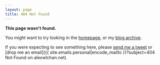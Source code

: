 ```yaml
---
layout: page
title: 404 Not Found
---
```


**This page wasn't found.**

You might want to try looking in the [homepage](/), or my [blog archive](/all-posts/).

If you were expecting to see something here, please [send me a tweet](https://twitter.com/alexwlchan) or [drop me an email]({{ site.emails.personal|encode_mailto }}?subject=404 Not Found on alexwlchan.net).
